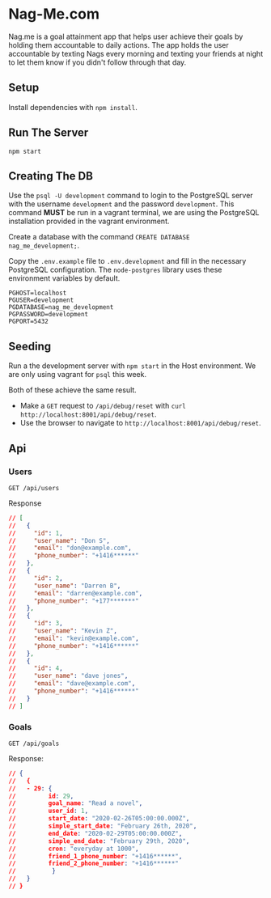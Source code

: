 # Nag-Me.com

Nag.me is a goal attainment app that helps user achieve their goals by holding them accountable to daily actions. The app holds the user accountable by texting Nags every morning and texting your friends at night to let them know if you didn't follow through that day.

## Setup

Install dependencies with `npm install`.

## Run The Server

```shch
npm start
```

## Creating The DB

Use the `psql -U development` command to login to the PostgreSQL server with the username `development` and the password `development`. This command **MUST** be run in a vagrant terminal, we are using the PostgreSQL installation provided in the vagrant environment.

Create a database with the command `CREATE DATABASE nag_me_development;`.

Copy the `.env.example` file to `.env.development` and fill in the necessary PostgreSQL configuration. The `node-postgres` library uses these environment variables by default.

```
PGHOST=localhost
PGUSER=development
PGDATABASE=nag_me_development
PGPASSWORD=development
PGPORT=5432
```

## Seeding

Run a the development server with `npm start` in the Host environment. We are only using vagrant for `psql` this week.

Both of these achieve the same result.

- Make a `GET` request to `/api/debug/reset` with `curl http://localhost:8001/api/debug/reset`.
- Use the browser to navigate to `http://localhost:8001/api/debug/reset`.

## Api

### Users

`GET /api/users`

Response

```json
// [
//   {
//     "id": 1,
//     "user_name": "Don S",
//     "email": "don@example.com",
//     "phone_number": "+1416******"
//   },
//   {
//     "id": 2,
//     "user_name": "Darren B",
//     "email": "darren@example.com",
//     "phone_number": "+177*******"
//   },
//   {
//     "id": 3,
//     "user_name": "Kevin Z",
//     "email": "kevin@example.com",
//     "phone_number": "+1416******"
//   },
//   {
//     "id": 4,
//     "user_name": "dave jones",
//     "email": "dave@example.com",
//     "phone_number": "+1416******"
//   }
// ]
```

### Goals

`GET /api/goals`

Response:

```json
// { 
//   {
//   - 29: {
//         id: 29,
//         goal_name: "Read a novel",
//         user_id: 1,
//         start_date: "2020-02-26T05:00:00.000Z",
//         simple_start_date: "February 26th, 2020",
//         end_date: "2020-02-29T05:00:00.000Z",
//         simple_end_date: "February 29th, 2020",
//         cron: "everyday at 1000",
//         friend_1_phone_number: "+1416******",
//         friend_2_phone_number: "+1416******"
//          }
//   }
// }
```
